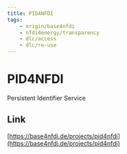 ```yaml
---
title: PID4NFDI
tags:
    - origin/base4nfdi
    - nfdi4energy/transparency
    - dlc/access
    - dlc/re-use
---
```

# PID4NFDI
Persistent Identifier Service

## Link
[https://base4nfdi.de/projects/pid4nfdi](https://base4nfdi.de/projects/pid4nfdi)